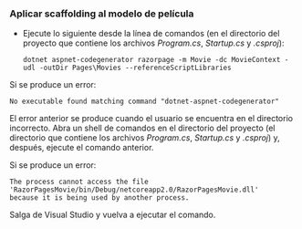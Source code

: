 <a name="scaffold"></a>
### <a name="scaffold-the-movie-model"></a>Aplicar scaffolding al modelo de película

* Ejecute lo siguiente desde la línea de comandos (en el directorio del proyecto que contiene los archivos *Program.cs*, *Startup.cs* y *.csproj*):

  ```console
  dotnet aspnet-codegenerator razorpage -m Movie -dc MovieContext -udl -outDir Pages\Movies --referenceScriptLibraries
  ```

Si se produce un error:
  ```
No executable found matching command "dotnet-aspnet-codegenerator"
  ```

El error anterior se produce cuando el usuario se encuentra en el directorio incorrecto. Abra un shell de comandos en el directorio del proyecto (el directorio que contiene los archivos *Program.cs*, *Startup.cs* y *.csproj*) y, después, ejecute el comando anterior.

Si se produce un error:
  ```
  The process cannot access the file 
 'RazorPagesMovie/bin/Debug/netcoreapp2.0/RazorPagesMovie.dll' 
  because it is being used by another process.
  ```

Salga de Visual Studio y vuelva a ejecutar el comando.
